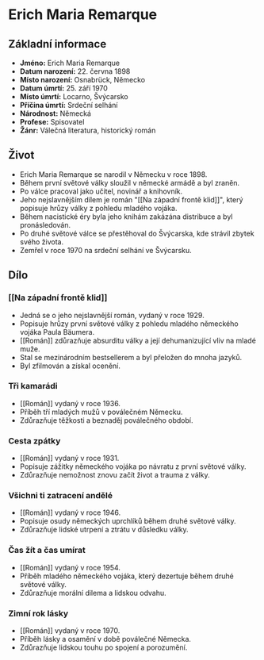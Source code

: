 # Erich Maria Remarque
## Základní informace
- **Jméno:** Erich Maria Remarque
- **Datum narození:** 22. června 1898
- **Místo narození:** Osnabrück, Německo
- **Datum úmrtí:** 25. září 1970
- **Místo úmrtí:** Locarno, Švýcarsko
- **Příčina úmrtí:** Srdeční selhání
- **Národnost:** Německá
- **Profese:** Spisovatel
- **Žánr:** Válečná literatura, historický román

## Život
- Erich Maria Remarque se narodil v Německu v roce 1898.
- Během první světové války sloužil v německé armádě a byl zraněn.
- Po válce pracoval jako učitel, novinář a knihovník.
- Jeho nejslavnějším dílem je román "[[Na západní frontě klid]]", který popisuje hrůzy války z pohledu mladého vojáka.
- Během nacistické éry byla jeho knihám zakázána distribuce a byl pronásledován.
- Po druhé světové válce se přestěhoval do Švýcarska, kde strávil zbytek svého života.
- Zemřel v roce 1970 na srdeční selhání ve Švýcarsku.

## Dílo
### [[Na západní frontě klid]]
- Jedná se o jeho nejslavnější román, vydaný v roce 1929.
- Popisuje hrůzy první světové války z pohledu mladého německého vojáka Paula Bäumera.
- [[Román]] zdůrazňuje absurditu války a její dehumanizující vliv na mladé muže.
- Stal se mezinárodním bestsellerem a byl přeložen do mnoha jazyků.
- Byl zfilmován a získal ocenění.

### Tři kamarádi
- [[Román]] vydaný v roce 1936.
- Příběh tří mladých mužů v poválečném Německu.
- Zdůrazňuje těžkosti a beznaděj poválečného období.

### Cesta zpátky
- [[Román]] vydaný v roce 1931.
- Popisuje zážitky německého vojáka po návratu z první světové války.
- Zdůrazňuje nemožnost znovu začít život a trauma z války.

### Všichni ti zatracení andělé
- [[Román]] vydaný v roce 1946.
- Popisuje osudy německých uprchlíků během druhé světové války.
- Zdůrazňuje lidské utrpení a ztrátu v důsledku války.

### Čas žít a čas umírat
- [[Román]] vydaný v roce 1954.
- Příběh mladého německého vojáka, který dezertuje během druhé světové války.
- Zdůrazňuje morální dilema a lidskou odvahu.

### Zimní rok lásky
- [[Román]] vydaný v roce 1970.
- Příběh lásky a osamění v době poválečné Německa.
- Zdůrazňuje lidskou touhu po spojení a porozumění.